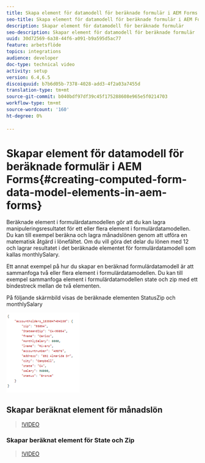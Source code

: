 ```yaml
---
title: Skapa element för datamodell för beräknade formulär i AEM Forms
seo-title: Skapa element för datamodell för beräknade formulär i AEM Forms
description: Skapar element för datamodell för beräknade formulär
seo-description: Skapar element för datamodell för beräknade formulär
uuid: 30d72569-6a38-44f6-a091-b9a595d5ac77
feature: arbetsflöde
topics: integrations
audience: developer
doc-type: technical video
activity: setup
version: 6.4,6.5
discoiquuid: b7b6d05b-7378-4028-add3-4f2a03a7455d
translation-type: tm+mt
source-git-commit: b040bdf97df39c45f175288608e965e5f0214703
workflow-type: tm+mt
source-wordcount: '160'
ht-degree: 0%

---
```



# Skapar element för datamodell för beräknade formulär i AEM Forms{#creating-computed-form-data-model-elements-in-aem-forms}

Beräknade element i formulärdatamodellen gör att du kan lagra manipuleringsresultatet för ett eller flera element i formulärdatamodellen. Du kan till exempel beräkna och lagra månadslönen genom att utföra en matematisk åtgärd i lönefältet. Om du vill göra det delar du lönen med 12 och lagrar resultatet i det beräknade elementet för formulärdatamodell som kallas monthlySalary.

Ett annat exempel på hur du skapar en beräknad formulärdatamodell är att sammanfoga två eller flera element i formulärdatamodellen. Du kan till exempel sammanfoga element i formulärdatamodellen state och zip med ett bindestreck mellan de två elementen.

På följande skärmbild visas de beräknade elementen StatusZip och monthlySalary

![datorfdmelement](assets/computedfdmelement.gif)

## Skapar beräknat element för månadslön

>[!VIDEO](https://video.tv.adobe.com/v/23855?quality=9&learn=on)

### Skapar beräknat element för State och Zip

>[!VIDEO](https://video.tv.adobe.com/v/23856/?quality=9&learn=on)

